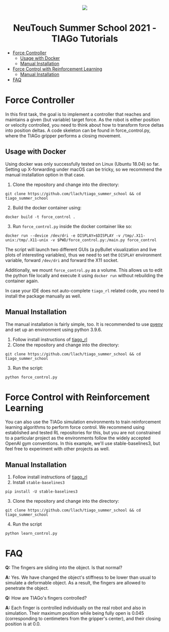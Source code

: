 <p align="center">
  <img src="https://neutouch.eu/templates/yootheme/cache/g37-01577415.png" />
    <h1 align="center">
        NeuTouch Summer School 2021 - TIAGo Tutorials
    </h1>
</p>

- [Force Controller](#force-controller)
  - [Usage with Docker](#usage-with-docker)
  - [Manual Installation](#manual-installation)
- [Force Control with Reinforcement Learning](#force-control-with-reinforcement-learning)
  - [Manual Installation](#manual-installation-1)
- [FAQ](#faq)

# Force Controller


In this first task, the goal is to implement a controller that reaches and maintains a given (but variable) target force. 
As the robot is either position or velocity controlled, you need to think about how to transform force deltas into position deltas. 
A code skeleton can be found in force_control.py, where the TIAGo gripper performs a closing movement.

## Usage with Docker
Using docker was only successfully tested on Linux (Ubuntu 18.04) so far. 
Setting up X-forwarding under macOS can be tricky, so we recommend the manual installation option in that case.


1. Clone the repository and change into the directory:
```
git clone https://github.com/llach/tiago_summer_school && cd tiago_summer_school
```

2. Build the docker container using:
```
docker build -t force_control .
```

3. Run `force_control.py` inside the docker container like so:
```
docker run --device /dev/dri -e DISPLAY=$DISPLAY -v /tmp/.X11-unix:/tmp/.X11-unix -v $PWD/force_control.py:/main.py force_control
```
The script will launch two different GUIs (a pyBullet visualization and live plots of interesting variables), thus we need to set the `DISPLAY` environment variable, forward `/dev/dri` and forward the X11 socket.

Additionally, we mount `force_control.py` as a volume. This allows us to edit the python file locally and execute it using `docker run` without rebuilding the container again.

In case your IDE does not auto-complete `tiago_rl` related code, you need to install the package manually as well.

## Manual Installation

The manual installation is fairly simple, too. It is recommended to use [pyenv](https://github.com/pyenv/pyenv) and set up an environment using python 3.9.6.

1. Follow install instructions of [tiago_rl](https://github.com/llach/tiago_rl)
2.  Clone the repository and change into the directory:
```
git clone https://github.com/llach/tiago_summer_school && cd tiago_summer_school
```
3. Run the script:
```
python force_control.py
```

# Force Control with Reinforcement Learning


You can also use the TIAGo simulation environments to train reinforcement learning algorithms to perform force control. 
We recommend using established and tested RL repositories for this, but you are not constrained to a particular project as the environments follow the widely accepted OpenAI gym conventions. 
In this example, we'll use stable-baselines3, but feel free to experiment with other projects as well.

## Manual Installation

1. Follow install instructions of [tiago_rl](https://github.com/llach/tiago_rl)
2. Install `stable-baselines3` 
```
pip install -U stable-baselines3
```
3.  Clone the repository and change into the directory:
```
git clone https://github.com/llach/tiago_summer_school && cd tiago_summer_school
```
4. Run the script
```
python learn_control.py
```

# FAQ

**Q:** The fingers are sliding into the object. Is that normal?

**A:** Yes. We have changed the object's stiffness to be lower than usual to simulate a deformable object. As a result, the fingers are allowed to penetrate the object.

**Q:** How are TIAGo's fingers controlled?

**A:** Each finger is controlled individually on the real robot and also in simulation. Their maximum position while being fully open is 0.045 (corresponding to centimeters from the gripper's center), and their closing position is at 0.0.